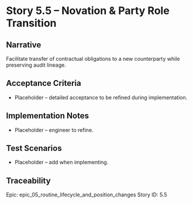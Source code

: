 # Story 5.5 – Novation & Party Role Transition

## Narrative
Facilitate transfer of contractual obligations to a new counterparty while preserving audit lineage.

## Acceptance Criteria
- Placeholder – detailed acceptance to be refined during implementation.

## Implementation Notes
- Placeholder – engineer to refine.

## Test Scenarios
- Placeholder – add when implementing.

## Traceability
Epic: epic_05_routine_lifecycle_and_position_changes
Story ID: 5.5
